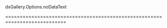 <!--id-->dxGallery.Options.noDataText<!--/id-->
<!--merge--><!--/merge-->
<!--hidden--><!--/hidden-->
===========================================================================
